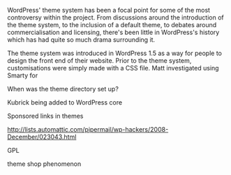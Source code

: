 WordPress' theme system has been a focal point for some of the most controversy within the project. From discussions around the  introduction of the theme system, to the inclusion of a default theme, to debates around commercialisation and licensing, there's been little in WordPress's history which has had quite so much drama surrounding it. 

The theme system was introduced in WordPress 1.5 as a way for people to design the front end of their website. Prior to the theme system, customisations were simply made with a CSS file. Matt investigated using Smarty for 


When was the theme directory set up?

Kubrick being added to WordPress core

Sponsored links in themes

http://lists.automattic.com/pipermail/wp-hackers/2008-December/023043.html

GPL

theme shop phenomenon

